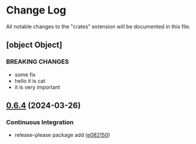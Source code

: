 # Change Log
All notable changes to the "crates" extension will be documented in this file.
## [object Object]
### BREAKING CHANGES
 * some fix
 * hello it is cat
 * it is very important
## [0.6.4](https://github.com/filllabs/crates/compare/v0.6.3...v0.6.4) (2024-03-26)
### Continuous Integration
* release-please package add ([e082150](https://github.com/filllabs/crates/commit/e08215000182e1b84a884188c0f6fe7f1f4c3c3d))
